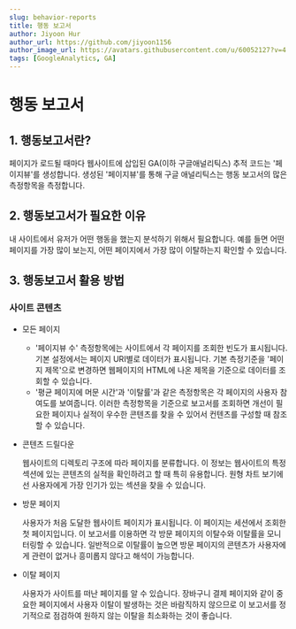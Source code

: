 ```yaml
---
slug: behavior-reports
title: 행동 보고서
author: Jiyoon Hur
author_url: https://github.com/jiyoon1156
author_image_url: https://avatars.githubusercontent.com/u/60052127?v=4
tags: [GoogleAnalytics, GA]
---
```

# 행동 보고서

## 1. 행동보고서란?

페이지가 로드될 때마다 웹사이트에 삽입된 GA(이하 구글애널리틱스) 추적 코드는 '페이지뷰'를 생성합니다. 생성된 '페이지뷰'를 통해 구글 애널리틱스는 행동 보고서의 많은 측정항목을 측정합니다.

## 2. 행동보고서가 필요한 이유

내 사이트에서 유저가 어떤 행동을 했는지 분석하기 위해서 필요합니다. 예를 들면 어떤 페이지를 가장 많이 보는지, 어떤 페이지에서 가장 많이 이탈하는지 확인할 수 있습니다.

## 3. 행동보고서 활용 방법

### 사이트 콘텐츠

- 모든 페이지
    - '페이지뷰 수' 측정항목에는 사이트에서 각 페이지를 조회한 빈도가 표시됩니다. 기본 설정에서는 페이지 URI별로 데이터가 표시됩니다. 기본 측정기준을 '페이지 제목'으로 변경하면 웹페이지의 HTML에 나온 제목을 기준으로 데이터를 조회할 수 있습니다.
    - '평균 페이지에 머문 시간'과 '이탈률'과 같은 측정항목은 각 페이지의 사용자 참여도를 보여줍니다. 이러한 측정항목을 기준으로 보고서를 조회하면 개선이 필요한 페이지나 실적이 우수한 콘텐츠를 찾을 수 있어서 컨텐츠를 구성할 때 참조할 수 있습니다.
- 콘텐츠 드릴다운

    웹사이트의 디렉토리 구조에 따라 페이지를 분류합니다. 이 정보는 웹사이트의 특정 섹션에 있는 콘텐츠의 실적을 확인하려고 할 때 특히 유용합니다. 원형 차트 보기에선 사용자에게 가장 인기가 있는 섹션을 찾을 수 있습니다.

- 방문 페이지

    사용자가 처음 도달한 웹사이트 페이지가 표시됩니다. 이 페이지는 세션에서 조회한 첫 페이지입니다. 이 보고서를 이용하면 각 방문 페이지의 이탈수와 이탈률을 모니터링할 수 있습니다. 일반적으로 이탈률이 높으면 방문 페이지의 콘텐츠가 사용자에게 관련이 없거나 흥미롭지 않다고 해석이 가능합니다.

- 이탈 페이지

    사용자가 사이트를 떠난 페이지를 알 수 있습니다. 장바구니 결제 페이지와 같이 중요한 페이지에서 사용자 이탈이 발생하는 것은 바람직하지 않으므로 이 보고서를 정기적으로 점검하여 원하지 않는 이탈을 최소화하는 것이 좋습니다.
